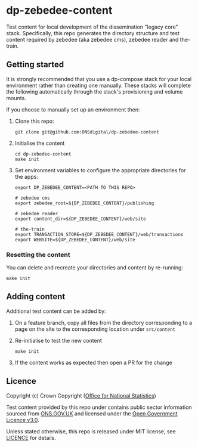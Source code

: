 # dp-zebedee-content

Test content for local development of the dissemination "legacy core" stack. Specifically, this repo generates the directory structure and test content required by zebedee (aka zebedee cms), zebedee reader and the-train.

## Getting started

It is strongly recommended that you use a dp-compose stack for your local environment rather than creating one manually. These stacks will complete the following automatically through the stack's provisioning and volume mounts.

If you choose to manually set up an environment then:

1. Clone this repo:

   ```shell
   git clone git@github.com:ONSdigital/dp-zebedee-content
   ```

2. Initialise the content

   ```shell
   cd dp-zebedee-content
   make init
   ```

3. Set environment variables to configure the appropriate directories for the apps:

   ```shell
   export DP_ZEBEDEE_CONTENT=<PATH TO THIS REPO>

   # zebedee cms
   export zebedee_root=${DP_ZEBEDEE_CONTENT}/publishing

   # zebedee reader
   export content_dir=${DP_ZEBEDEE_CONTENT}/web/site

   # the-train
   export TRANSACTION_STORE=${DP_ZEBEDEE_CONTENT}/web/transactions
   export WEBSITE=${DP_ZEBEDEE_CONTENT}/web/site
   ```

### Resetting the content

You can delete and recreate your directories and content by re-running:

```shell
make init
```

## Adding content

Additional test content can be added by:

1. On a feature branch, copy all files from the directory corresponding to a page on the site to the corresponding location under `src/content`

2. Re-initialise to test the new content

   ```shell
   make init
   ```

3. If the content works as expected then open a PR for the change

## Licence

Copyright (c) Crown Copyright ([Office for National Statistics](https://www.ons.gov.uk))

Test content provided by this repo under contains public sector information sourced from [ONS.GOV.UK](https://www.ons.gov.uk/) and licensed under the [Open Government Licence v3.0](https://www.nationalarchives.gov.uk/doc/open-government-licence/version/3/).

Unless stated otherwise, this repo is released under MIT license, see [LICENCE](LICENCE) for details.
